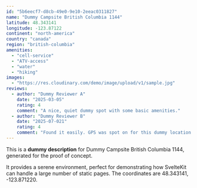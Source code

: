 ```yaml
---
id: "5b6eecf7-d8cb-49e0-9e10-2eeac0311827"
name: "Dummy Campsite British Columbia 1144"
latitude: 48.343141
longitude: -123.87122
continent: "north-america"
country: "canada"
region: "british-columbia"
amenities:
  - "cell-service"
  - "ATV-access"
  - "water"
  - "hiking"
images:
  - "https://res.cloudinary.com/demo/image/upload/v1/sample.jpg"
reviews:
  - author: "Dummy Reviewer A"
    date: "2025-03-05"
    rating: 4
    comment: "A nice, quiet dummy spot with some basic amenities."
  - author: "Dummy Reviewer B"
    date: "2025-07-021"
    rating: 4
    comment: "Found it easily. GPS was spot on for this dummy location."
---
```


This is a **dummy description** for Dummy Campsite British Columbia 1144, generated for the proof of concept.

It provides a serene environment, perfect for demonstrating how SvelteKit can handle a large number of static pages. The coordinates are 48.343141, -123.871220.
